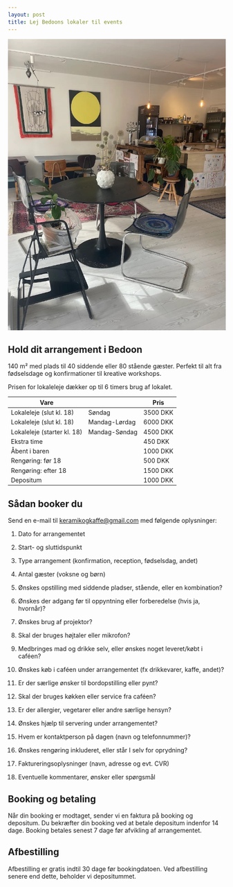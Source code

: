 ```yaml
---
layout: post
title: Lej Bedoons lokaler til events
---
```

![](/media/arrangementer_billede.jpg)

## Hold dit arrangement i Bedoon

140 m² med plads til 40 siddende eller 80 stående gæster. Perfekt til alt fra fødselsdage og konfirmationer til kreative workshops.

Prisen for lokaleleje dækker op til 6 timers brug af lokalet.

| Vare |     | Pris |
| --- | --- | --- |
| Lokaleleje (slut kl. 18) | Søndag | 3500 DKK |
| Lokaleleje (slut kl. 18) | Mandag-Lørdag | 6000 DKK |
| Lokaleleje (starter kl. 18) | Mandag-Søndag | 4500 DKK |
| Ekstra time |     | 450 DKK |
| Åbent i baren |     | 1000 DKK |
| Rengøring: før 18 |     | 500 DKK |
| Rengøring: efter 18 |     | 1500 DKK |
| Depositum |     | 1000 DKK |

## Sådan booker du

Send en e-mail til [keramikogkaffe@gmail.com](mailto:keramikogkaffe@gmail.com) med følgende oplysninger:

1.  Dato for arrangementet
    
2.  Start- og sluttidspunkt
    
3.  Type arrangement (konfirmation, reception, fødselsdag, andet)
    
4.  Antal gæster (voksne og børn)
    
5.  Ønskes opstilling med siddende pladser, stående, eller en kombination?
    
6.  Ønskes der adgang før til oppyntning eller forberedelse (hvis ja, hvornår)?
    
7.  Ønskes brug af projektor?
    
8.  Skal der bruges højtaler eller mikrofon?
    
9.  Medbringes mad og drikke selv, eller ønskes noget leveret/købt i caféen?
    
10.  Ønskes køb i caféen under arrangementet (fx drikkevarer, kaffe, andet)?
    
11.  Er der særlige ønsker til bordopstilling eller pynt?
    
12.  Skal der bruges køkken eller service fra caféen?
    
13.  Er der allergier, vegetarer eller andre særlige hensyn?
    
14.  Ønskes hjælp til servering under arrangementet?
    
15.  Hvem er kontaktperson på dagen (navn og telefonnummer)?
    
16.  Ønskes rengøring inkluderet, eller står I selv for oprydning?
    
17.  Faktureringsoplysninger (navn, adresse og evt. CVR)
    
18.  Eventuelle kommentarer, ønsker eller spørgsmål
    

## Booking og betaling

Når din booking er modtaget, sender vi en faktura på booking og depositum. Du bekræfter din booking ved at betale depositum indenfor 14 dage. Booking betales senest 7 dage før afvikling af arrangementet.

## Afbestilling

Afbestilling er gratis indtil 30 dage før bookingdatoen. Ved afbestilling senere end dette, beholder vi depositummet.
